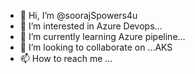 - 👋 Hi, I’m @soorajSpowers4u
- 👀 I’m interested in Azure Devops...
- 🌱 I’m currently learning Azure pipeline...
- 💞️ I’m looking to collaborate on ...AKS
- 📫 How to reach me ...

<!---
soorajSpowers4u/soorajSpowers4u is a ✨ special ✨ repository because its `README.md` (this file) appears on your GitHub profile.
You can click the Preview link to take a look at your changes.
---
